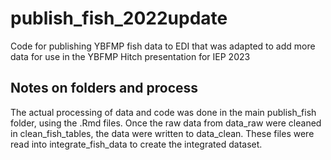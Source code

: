 # publish_fish_2022update
Code for publishing YBFMP fish data to EDI that was adapted to add more data for use in the YBFMP Hitch presentation for IEP 2023

## Notes on folders and process
The actual processing of data and code was done in the main publish_fish folder, using the .Rmd files. Once the raw data from data_raw were cleaned in clean_fish_tables, the data were written to data_clean. These files were read into integrate_fish_data to create the integrated dataset. 
